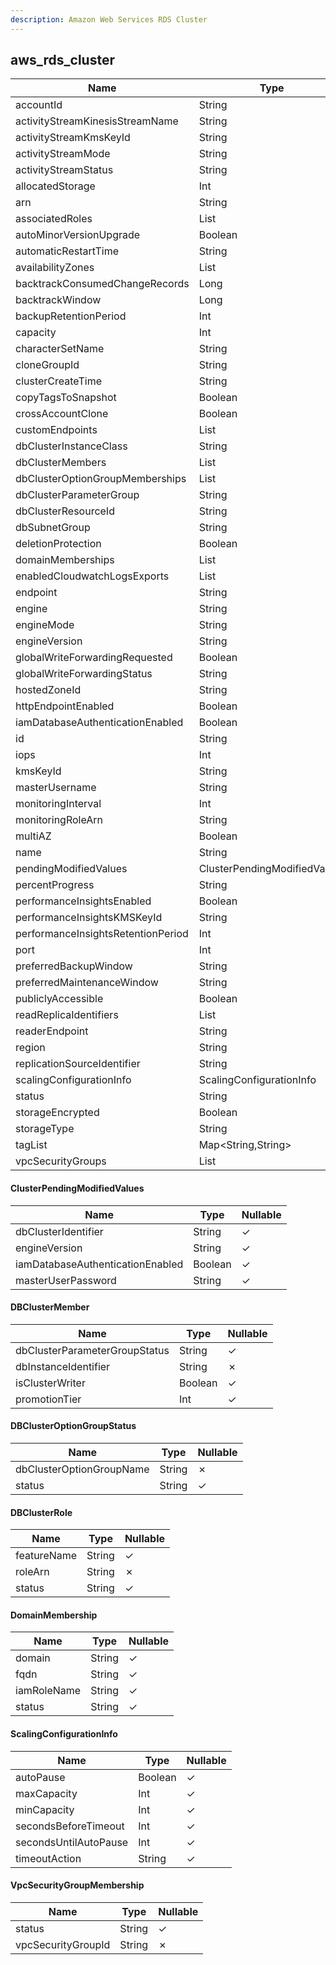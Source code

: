 ```yaml
---
description: Amazon Web Services RDS Cluster
---
```

aws_rds_cluster
---------------

| **Name**                           | **Type**                         | **Nullable** |
| ---------------------------------- | -------------------------------- | ------------ |
| accountId                          | String                           | &cross;      |
| activityStreamKinesisStreamName    | String                           | &check;      |
| activityStreamKmsKeyId             | String                           | &check;      |
| activityStreamMode                 | String                           | &check;      |
| activityStreamStatus               | String                           | &check;      |
| allocatedStorage                   | Int                              | &check;      |
| arn                                | String                           | &cross;      |
| associatedRoles                    | List<DBClusterRole>              | &check;      |
| autoMinorVersionUpgrade            | Boolean                          | &check;      |
| automaticRestartTime               | String                           | &check;      |
| availabilityZones                  | List<String>                     | &check;      |
| backtrackConsumedChangeRecords     | Long                             | &check;      |
| backtrackWindow                    | Long                             | &check;      |
| backupRetentionPeriod              | Int                              | &check;      |
| capacity                           | Int                              | &check;      |
| characterSetName                   | String                           | &check;      |
| cloneGroupId                       | String                           | &check;      |
| clusterCreateTime                  | String                           | &check;      |
| copyTagsToSnapshot                 | Boolean                          | &check;      |
| crossAccountClone                  | Boolean                          | &check;      |
| customEndpoints                    | List<String>                     | &check;      |
| dbClusterInstanceClass             | String                           | &check;      |
| dbClusterMembers                   | List<DBClusterMember>            | &check;      |
| dbClusterOptionGroupMemberships    | List<DBClusterOptionGroupStatus> | &check;      |
| dbClusterParameterGroup            | String                           | &check;      |
| dbClusterResourceId                | String                           | &check;      |
| dbSubnetGroup                      | String                           | &check;      |
| deletionProtection                 | Boolean                          | &check;      |
| domainMemberships                  | List<DomainMembership>           | &check;      |
| enabledCloudwatchLogsExports       | List<String>                     | &check;      |
| endpoint                           | String                           | &check;      |
| engine                             | String                           | &check;      |
| engineMode                         | String                           | &check;      |
| engineVersion                      | String                           | &check;      |
| globalWriteForwardingRequested     | Boolean                          | &check;      |
| globalWriteForwardingStatus        | String                           | &check;      |
| hostedZoneId                       | String                           | &check;      |
| httpEndpointEnabled                | Boolean                          | &check;      |
| iamDatabaseAuthenticationEnabled   | Boolean                          | &check;      |
| id                                 | String                           | &cross;      |
| iops                               | Int                              | &check;      |
| kmsKeyId                           | String                           | &check;      |
| masterUsername                     | String                           | &check;      |
| monitoringInterval                 | Int                              | &check;      |
| monitoringRoleArn                  | String                           | &check;      |
| multiAZ                            | Boolean                          | &check;      |
| name                               | String                           | &check;      |
| pendingModifiedValues              | ClusterPendingModifiedValues     | &check;      |
| percentProgress                    | String                           | &check;      |
| performanceInsightsEnabled         | Boolean                          | &check;      |
| performanceInsightsKMSKeyId        | String                           | &check;      |
| performanceInsightsRetentionPeriod | Int                              | &check;      |
| port                               | Int                              | &check;      |
| preferredBackupWindow              | String                           | &check;      |
| preferredMaintenanceWindow         | String                           | &check;      |
| publiclyAccessible                 | Boolean                          | &check;      |
| readReplicaIdentifiers             | List<String>                     | &check;      |
| readerEndpoint                     | String                           | &check;      |
| region                             | String                           | &cross;      |
| replicationSourceIdentifier        | String                           | &check;      |
| scalingConfigurationInfo           | ScalingConfigurationInfo         | &check;      |
| status                             | String                           | &check;      |
| storageEncrypted                   | Boolean                          | &check;      |
| storageType                        | String                           | &check;      |
| tagList                            | Map<String,String>               | &check;      |
| vpcSecurityGroups                  | List<VpcSecurityGroupMembership> | &check;      |

#### ClusterPendingModifiedValues
| **Name**                         | **Type** | **Nullable** |
| -------------------------------- | -------- | ------------ |
| dbClusterIdentifier              | String   | &check;      |
| engineVersion                    | String   | &check;      |
| iamDatabaseAuthenticationEnabled | Boolean  | &check;      |
| masterUserPassword               | String   | &check;      |

#### DBClusterMember
| **Name**                      | **Type** | **Nullable** |
| ----------------------------- | -------- | ------------ |
| dbClusterParameterGroupStatus | String   | &check;      |
| dbInstanceIdentifier          | String   | &cross;      |
| isClusterWriter               | Boolean  | &check;      |
| promotionTier                 | Int      | &check;      |

#### DBClusterOptionGroupStatus
| **Name**                 | **Type** | **Nullable** |
| ------------------------ | -------- | ------------ |
| dbClusterOptionGroupName | String   | &cross;      |
| status                   | String   | &check;      |

#### DBClusterRole
| **Name**    | **Type** | **Nullable** |
| ----------- | -------- | ------------ |
| featureName | String   | &check;      |
| roleArn     | String   | &cross;      |
| status      | String   | &check;      |

#### DomainMembership
| **Name**    | **Type** | **Nullable** |
| ----------- | -------- | ------------ |
| domain      | String   | &check;      |
| fqdn        | String   | &check;      |
| iamRoleName | String   | &check;      |
| status      | String   | &check;      |

#### ScalingConfigurationInfo
| **Name**              | **Type** | **Nullable** |
| --------------------- | -------- | ------------ |
| autoPause             | Boolean  | &check;      |
| maxCapacity           | Int      | &check;      |
| minCapacity           | Int      | &check;      |
| secondsBeforeTimeout  | Int      | &check;      |
| secondsUntilAutoPause | Int      | &check;      |
| timeoutAction         | String   | &check;      |

#### VpcSecurityGroupMembership
| **Name**           | **Type** | **Nullable** |
| ------------------ | -------- | ------------ |
| status             | String   | &check;      |
| vpcSecurityGroupId | String   | &cross;      |
